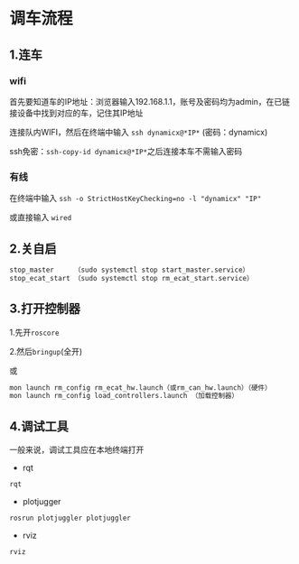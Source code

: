 # 调车流程

## 1.连车

### wifi

首先要知道车的IP地址：浏览器输入192.168.1.1，账号及密码均为admin，在已链接设备中找到对应的车，记住其IP地址

连接队内WIFI，然后在终端中输入 `ssh dynamicx@*IP*` (密码：dynamicx)

ssh免密：`ssh-copy-id dynamicx@*IP*`之后连接本车不需输入密码

### 有线

在终端中输入 `ssh -o StrictHostKeyChecking=no -l "dynamicx" "IP"`

或直接输入 `wired`

## 2.关自启

``` bash
stop_master     （sudo systemctl stop start_master.service）
stop_ecat_start （sudo systemctl stop rm_ecat_start.service）
```

## 3.打开控制器

1.先开`roscore`

2.然后`bringup`(全开)

或

```bash
mon launch rm_config rm_ecat_hw.launch（或rm_can_hw.launch）（硬件）
mon launch rm_config load_controllers.launch （加载控制器）
```

## 4.调试工具

一般来说，调试工具应在本地终端打开

* rqt

```bash
rqt
```

* plotjugger

```bash
rosrun plotjuggler plotjuggler
```

* rviz

```bash
rviz
```
